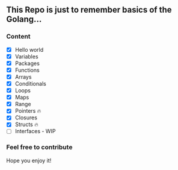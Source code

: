 ## This Repo is just to remember basics of the Golang...

### Content

- [x] Hello world
- [x] Variables
- [x] Packages
- [x] Functions
- [x] Arrays
- [x] Conditionals
- [x] Loops
- [x] Maps
- [x] Range
- [x] Pointers  :fire:
- [x] Closures
- [x] Structs  :fire:
- [ ] Interfaces - WIP

### Feel free to contribute

Hope you enjoy it!

